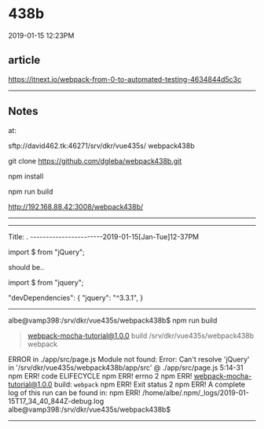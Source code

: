
# 438b

2019-01-15 12:23PM


## article


https://itnext.io/webpack-from-0-to-automated-testing-4634844d5c3c


_____________

## Notes

at: 

  sftp://david462.tk:46271/srv/dkr/vue435s/
    webpack438b


git clone https://github.com/dgleba/webpack438b.git


npm install

npm run build

http://192.168.88.42:3008/webpack438b/


----------------------------------------------------


----------------------------------------------------
Title:  .
-----------------------2019-01-15[Jan-Tue]12-37PM

import $ from "jQuery";

should be..

import $ from "jquery";



  "devDependencies": {
    "jquery": "^3.3.1",
  }

  
_____________

albe@vamp398:/srv/dkr/vue435s/webpack438b$ npm run build

> webpack-mocha-tutorial@1.0.0 build /srv/dkr/vue435s/webpack438b
> webpack

ERROR in ./app/src/page.js
Module not found: Error: Can't resolve 'jQuery' in '/srv/dkr/vue435s/webpack438b/app/src'
 @ ./app/src/page.js 5:14-31
npm ERR! code ELIFECYCLE
npm ERR! errno 2
npm ERR! webpack-mocha-tutorial@1.0.0 build: `webpack`
npm ERR! Exit status 2
npm ERR! A complete log of this run can be found in:
npm ERR!     /home/albe/.npm/_logs/2019-01-15T17_34_40_844Z-debug.log
albe@vamp398:/srv/dkr/vue435s/webpack438b$


----------------------------------------------------

